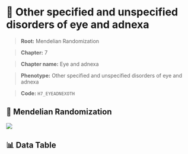# 🧪 Other specified and unspecified disorders of eye and adnexa

> **Root:** Mendelian Randomization

> **Chapter:** 7  

> **Chapter name:** Eye and adnexa

> **Phenotype:** Other specified and unspecified disorders of eye and adnexa  

> **Code:** `H7_EYEADNEXOTH`

## 🧬 Mendelian Randomization  

<img src="/MR/Figures/Forward/H7_EYEADNEXOTH.png"/>

## 📊 Data Table

<CsvTableMRF src="/public/MR/Data/Forward/H7_EYEADNEXOTH.csv"/>
